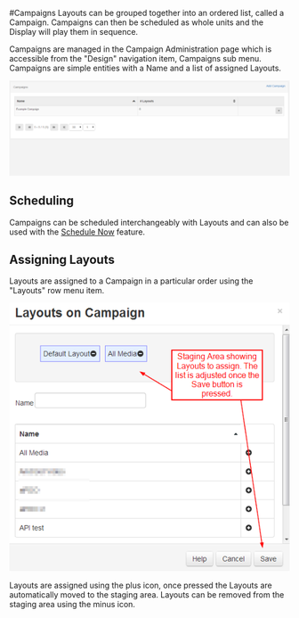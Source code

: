 <!--toc=layouts-->
#Campaigns
Layouts can be grouped together into an ordered list, called a Campaign. Campaigns can then be scheduled as whole units and the Display will play them in sequence.

Campaigns are managed in the Campaign Administration page which is accessible from the "Design" navigation item, Campaigns sub menu. Campaigns are simple entities with a Name and a list of assigned Layouts.

![Campaign Admin](img/layouts_campaign_admin.png)


## Scheduling
Campaigns can be scheduled interchangeably with Layouts and can also be used with the [Schedule Now](scheduling_now.html) feature.

## Assigning Layouts
Layouts are assigned to a Campaign in a particular order using the "Layouts" row menu item.

![Layout Assignment](img/layouts_campaign_layout_assign.png)

Layouts are assigned using the plus icon, once pressed the Layouts are automatically moved to the staging area. Layouts can be removed from the staging area using the minus icon.